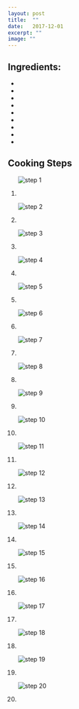 ```yaml
---
layout: post
title:  ""
date:   2017-12-01
excerpt: ""
image: ""
---
```



## Ingredients:

<ul>
    <li></li>
    <li></li>
    <li></li>
    <li></li>
    <li></li>
    <li></li>
    <li></li>
    <li></li>
    <li></li>
</ul>

## Cooking Steps
  <ol>
      <p><img src="" alt="step 1"/></p>
      <p><li></li><p/>
      <p><img src="" alt="step 2"/></p>
      <p><li></li><p/>
      <p><img src="" alt="step 3"/></p>
      <p><li></li><p/>
      <p><img src="" alt="step 4"/></p>
      <p><li></li><p/>
      <p><img src="" alt="step 5"/></p>
      <p><li></li><p/>
      <p><img src="" alt="step 6"/></p>
      <p><li></li><p/>
      <p><img src="" alt="step 7"/></p>
      <p><li></li><p/>
      <p><img src="" alt="step 8"/></p>
      <p><li></li><p/>
      <p><img src="" alt="step 9"/></p>
      <p><li></li><p/>
      <p><img src="" alt="step 10"/></p>
      <p><li></li><p/>
      <p><img src="" alt="step 11"/></p>
      <p><li></li><p/>
      <p><img src="" alt="step 12"/></p>
      <p><li></li><p/>
      <p><img src="" alt="step 13"/></p>
      <p><li></li><p/>
      <p><img src="" alt="step 14"/></p>
      <p><li></li><p/>
      <p><img src="" alt="step 15"/></p>
      <p><li></li><p/>
      <p><img src="" alt="step 16"/></p>
      <p><li></li><p/>
      <p><img src="" alt="step 17"/></p>
      <p><li></li><p/>
      <p><img src="" alt="step 18"/></p>
      <p><li></li><p/>
      <p><img src="" alt="step 19"/></p>
      <p><li></li><p/>
      <p><img src="" alt="step 20"/></p>
      <p><li></li><p/>
